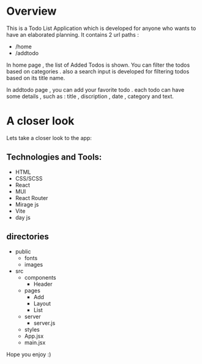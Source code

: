 # Overview

This is a Todo List Application which is developed for anyone who wants to have an elaborated planning. It contains 2 url paths :
- /home
- /addtodo


In home page , the list of Added Todos is shown. You can filter the todos based on categories . also a search input is developed for filtering todos based on its title name.

In addtodo page , you can add your favorite todo . each todo can have some details , such as : title , discription , date , category and text.

# A closer look

Lets take a closer look to the app:

## Technologies and Tools:

- HTML
- CSS/SCSS
- React
- MUI
- React Router
- Mirage js
- Vite
- day js

## directories

- public
   - fonts
   - images
- src
   - components
       - Header
   - pages
       - Add
       - Layout
       - List
   - server
       - server.js
   - styles
   - App.jsx
   - main.jsx


Hope you enjoy :)
